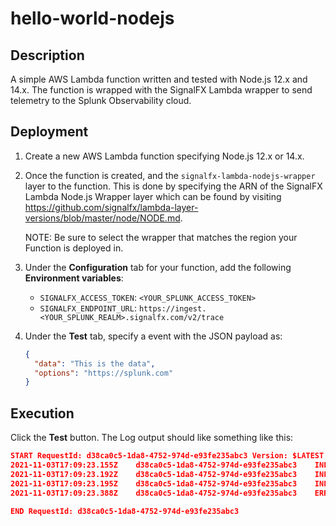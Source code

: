 # hello-world-nodejs

## Description

A simple AWS Lambda function written and tested with Node.js 12.x and 14.x.  The function is wrapped with the SignalFX Lambda wrapper to send telemetry to the Splunk Observability cloud.

## Deployment

1. Create a new AWS Lambda function specifying Node.js 12.x or 14.x. 

2. Once the function is created, and the `signalfx-lambda-nodejs-wrapper` layer to the function.  This is done by specifying the ARN of the SignalFX Lambda Node.js Wrapper layer which can be found by visiting https://github.com/signalfx/lambda-layer-versions/blob/master/node/NODE.md.

    NOTE: Be sure to select the wrapper that matches the region your Function is deployed in.

3. Under the **Configuration** tab for your function, add the following **Environment variables**:

    * `SIGNALFX_ACCESS_TOKEN`: `<YOUR_SPLUNK_ACCESS_TOKEN>`
    * `SIGNALFX_ENDPOINT_URL`: `https://ingest.<YOUR_SPLUNK_REALM>.signalfx.com/v2/trace`

4. Under the **Test** tab, specify a event with the JSON payload as:

    ```json
    {
      "data": "This is the data",
      "options": "https://splunk.com"
    }
    ```

## Execution

Click the **Test** button.  The Log output should like something like this:

```json
START RequestId: d38ca0c5-1da8-4752-974d-e93fe235abc3 Version: $LATEST
2021-11-03T17:09:23.155Z	d38ca0c5-1da8-4752-974d-e93fe235abc3	INFO	Status: 301
2021-11-03T17:09:23.192Z	d38ca0c5-1da8-4752-974d-e93fe235abc3	INFO	Headers: {"date":"Wed, 03 Nov 2021 17:04:44 GMT","server":"Apache/2.4.37 (Red Hat Enterprise Linux) OpenSSL/1.1.1","strict-transport-security":"max-age=63072000; includeSubDomains; preload","x-frame-options":"DENY","x-content-type-options":"nosniff","location":"https://www.splunk.com/","content-length":"231","connection":"close","content-type":"text/html; charset=iso-8859-1"}
2021-11-03T17:09:23.195Z	d38ca0c5-1da8-4752-974d-e93fe235abc3	INFO	Successfully processed HTTPS response
2021-11-03T17:09:23.388Z	d38ca0c5-1da8-4752-974d-e93fe235abc3	ERROR	error: Failed to send datapoint: 404 404 page not found
 
END RequestId: d38ca0c5-1da8-4752-974d-e93fe235abc3
```
